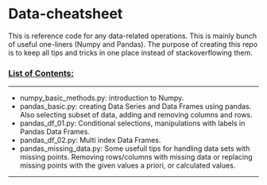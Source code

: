 # Data-cheatsheet
This is reference code for any data-related operations. This is mainly bunch of useful one-liners (Numpy and Pandas). The purpose of creating this repo is to keep all tips and tricks in one place instead of stackoverflowing them.

### <ins>List of Contents:</ins>
---
- numpy_basic_methods.py: introduction to Numpy.
- pandas_basic.py: creating Data Series and Data Frames using pandas. Also selecting subset of data, adding and removing columns and rows.
- pandas_df_01.py: Conditional selections, manipulations with labels in Pandas Data Frames.
- pandas_df_02.py: Multi index Data Frames.
- pandas_missing_data.py: Some usefull tips for handling data sets with missing points. Removing rows/columns with missing data or replacing missing points with the given values a priori, or calculated values.
---
